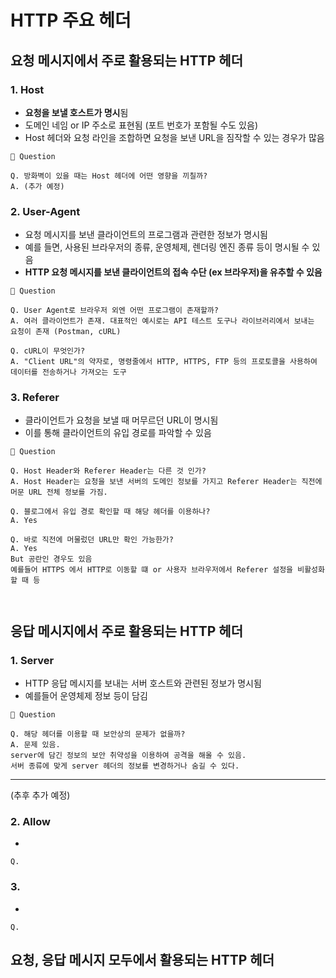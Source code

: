 # HTTP 주요 헤더 
## 요청 메시지에서 주로 활용되는 HTTP 헤더

### 1. Host 
- **요청을 보낼 호스트가 명시**됨
- 도메인 네임 or IP 주소로 표현됨 (포트 번호가 포함될 수도 있음)
- Host 헤더와 요청 라인을 조합하면 요청을 보낸 URL을 짐작할 수 있는 경우가 많음 

``` 
🔎 Question

Q. 방화벽이 있을 때는 Host 헤더에 어떤 영향을 끼칠까? 
A. (추가 예정)
```

### 2. User-Agent
- 요청 메시지를 보낸 클라이언트의 프로그램과 관련한 정보가 명시됨 
- 예를 들면, 사용된 브라우저의 종류, 운영체제, 렌더링 엔진 종류 등이 명시될 수 있음 
- **HTTP 요청 메시지를 보낸 클라이언트의 접속 수단 (ex 브라우저)을 유추할 수 있음**

```
🔎 Question

Q. User Agent로 브라우저 외엔 어떤 프로그램이 존재할까? 
A. 여러 클라이언트가 존재. 대표적인 예시로는 API 테스트 도구나 라이브러리에서 보내는 요청이 존재 (Postman, cURL)

Q. cURL이 무엇인가? 
A. "Client URL"의 약자로, 명령줄에서 HTTP, HTTPS, FTP 등의 프로토콜을 사용하여 데이터를 전송하거나 가져오는 도구

```



### 3. Referer
- 클라이언트가 요청을 보낼 때 머무르던 URL이 명시됨 
- 이를 통해 클라이언트의 유입 경로를 파악할 수 있음 

```
🔎 Question

Q. Host Header와 Referer Header는 다른 것 인가? 
A. Host Header는 요청을 보낸 서버의 도메인 정보를 가지고 Referer Header는 직전에 머문 URL 전체 정보를 가짐. 

Q. 블로그에서 유입 경로 확인할 때 해당 헤더를 이용하나? 
A. Yes 

Q. 바로 직전에 머물렀던 URL만 확인 가능한가? 
A. Yes 
But 공란인 경우도 있음 
예를들어 HTTPS 에서 HTTP로 이동할 떄 or 사용자 브라우저에서 Referer 설정을 비활성화할 때 등 



```



## 응답 메시지에서 주로 활용되는 HTTP 헤더
### 1. Server  
- HTTP 응답 메시지를 보내는 서버 호스트와 관련된 정보가 명시됨 
- 예를들어 운영체제 정보 등이 담김 

```
🔎 Question

Q. 해당 헤더를 이용할 때 보안상의 문제가 없을까? 
A. 문제 있음. 
server에 담긴 정보의 보안 취약성을 이용하여 공격을 해올 수 있음. 
서버 종류에 맞게 server 헤더의 정보를 변경하거나 숨길 수 있다. 

```

---
(추후 추가 예정)
### 2. Allow 
- 

```
Q.
```

### 3. 
- 

```
Q.
```






## 요청, 응답 메시지 모두에서 활용되는 HTTP 헤더 